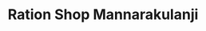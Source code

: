 ---
title: "Ration Shop Mannarakulanji"
url: /mannarakulanji-p-o-pathanamthitta/ration-shop-mannarakulanji/
shop: Lebensmittel
---